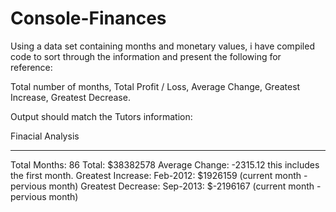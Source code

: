 # Console-Finances

Using a data set containing months and monetary values, i have compiled code to sort through the information and present the following for reference:

Total number of months,
Total Profit / Loss,
Average Change,
Greatest Increase,
Greatest Decrease.




Output should match the Tutors information:

Finacial Analysis

--------------------------------------------
Total Months: 86
Total: $38382578
Average Change: -2315.12 this includes the first month.
Greatest Increase: Feb-2012: $1926159 (current month - pervious month)
Greatest Decrease: Sep-2013: $-2196167 (current month - pervious month)
